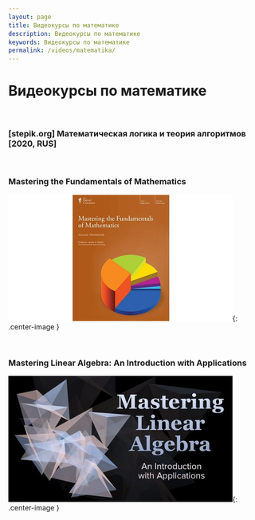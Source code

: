 ```yaml
---
layout: page
title: Видеокурсы по математике
description: Видеокурсы по математике
keywords: Видеокурсы по математике
permalink: /videos/matematika/
---
```


# Видеокурсы по математике

<br/>

### [stepik.org] Математическая логика и теория алгоритмов [2020, RUS]

<br/>

### Mastering the Fundamentals of Mathematics

![Mastering the Fundamentals of Mathematics](/img/videos/mastering-fundamentals-mathematics-video.jpg 'Mastering the Fundamentals of Mathematics'){: .center-image }

<br/>

### Mastering Linear Algebra: An Introduction with Applications

![Mastering Linear Algebra](/img/videos/mastering-linear-algebra-introduction-apps.jpg 'Mastering Linear Algebra'){: .center-image }
